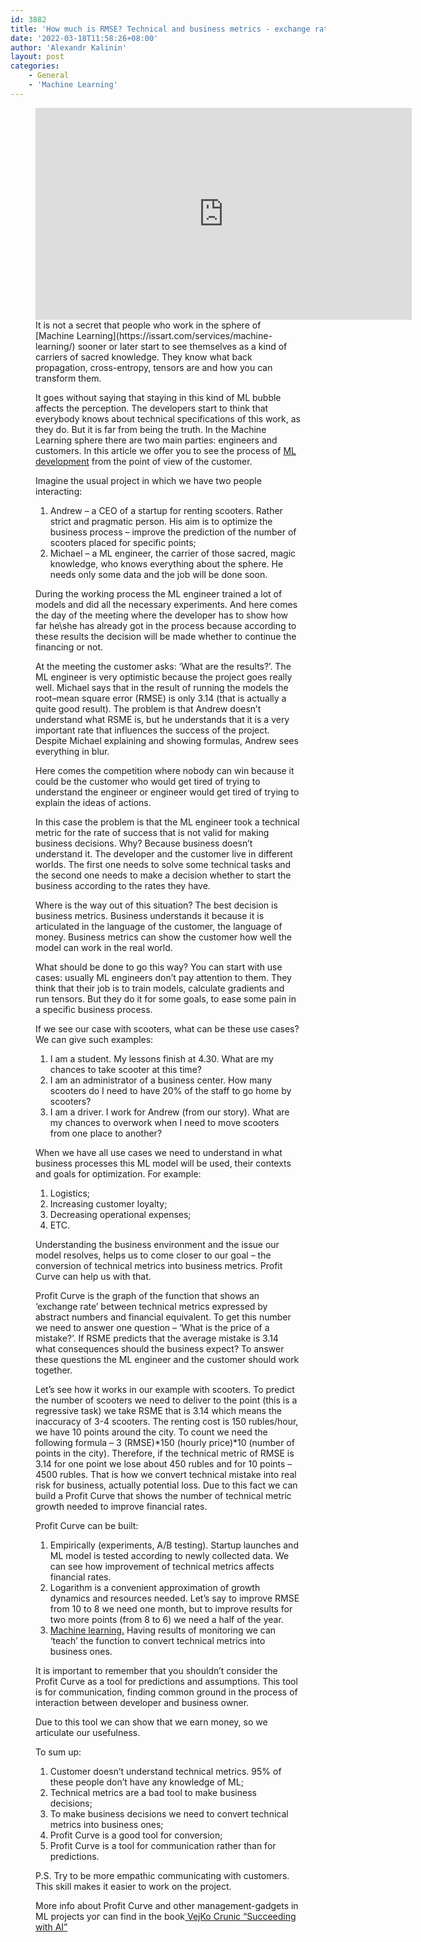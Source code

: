 ```yaml
---
id: 3882
title: 'How much is RMSE? Technical and business metrics - exchange rate.'
date: '2022-03-18T11:58:26+08:00'
author: 'Alexandr Kalinin'
layout: post
categories:
    - General
    - 'Machine Learning'
---
```


<figure class="wp-block-embed-youtube wp-block-embed is-type-video is-provider-youtube wp-embed-aspect-16-9 wp-has-aspect-ratio"><div class="wp-block-embed__wrapper"><iframe allow="accelerometer; autoplay; clipboard-write; encrypted-media; gyroscope; picture-in-picture; web-share" allowfullscreen="" frameborder="0" height="339" src="https://www.youtube.com/embed/w5x0jxrDsHc?feature=oembed" title="How much is RMSE? Technical and business metrics - exchange rate (ENG Subs)" width="602"></iframe></div>It is not a secret that people who work in the sphere of [Machine Learning](https://issart.com/services/machine-learning/) sooner or later start to see themselves as a kind of carriers of sacred knowledge. They know what back propagation, cross-entropy, tensors are and how you can transform them.

It goes without saying that staying in this kind of ML bubble affects the perception. The developers start to think that everybody knows about technical specifications of this work, as they do. But it is far from being the truth. In the Machine Learning sphere there are two main parties: engineers and customers. In this article we offer you to see the process of [ML development](https://issart.com/services/machine-learning/) from the point of view of the customer.

Imagine the usual project in which we have two people interacting:

1. Andrew – a CEO of a startup for renting scooters. Rather strict and pragmatic person. His aim is to optimize the business process – improve the prediction of the number of scooters placed for specific points;
2. Michael – a ML engineer, the carrier of those sacred, magic knowledge, who knows everything about the sphere. He needs only some data and the job will be done soon.

During the working process the ML engineer trained a lot of models and did all the necessary experiments. And here comes the day of the meeting where the developer has to show how far he\\she has already got in the process because according to these results the decision will be made whether to continue the financing or not.

At the meeting the customer asks: ‘What are the results?’. The ML engineer is very optimistic because the project goes really well. Michael says that in the result of running the models the root–mean square error (RMSE) is only 3.14 (that is actually a quite good result). The problem is that Andrew doesn’t understand what RSME is, but he understands that it is a very important rate that influences the success of the project. Despite Michael explaining and showing formulas, Andrew sees everything in blur.

Here comes the competition where nobody can win because it could be the customer who would get tired of trying to understand the engineer or engineer would get tired of trying to explain the ideas of actions.

In this case the problem is that the ML engineer took a technical metric for the rate of success that is not valid for making business decisions. Why? Because business doesn’t understand it. The developer and the customer live in different worlds. The first one needs to solve some technical tasks and the second one needs to make a decision whether to start the business according to the rates they have.

Where is the way out of this situation? The best decision is business metrics. Business understands it because it is articulated in the language of the customer, the language of money. Business metrics can show the customer how well the model can work in the real world.

What should be done to go this way? You can start with use cases: usually ML engineers don’t pay attention to them. They think that their job is to train models, calculate gradients and run tensors. But they do it for some goals, to ease some pain in a specific business process.

If we see our case with scooters, what can be these use cases? We can give such examples:

1. I am a student. My lessons finish at 4.30. What are my chances to take scooter at this time?
2. I am an administrator of a business center. How many scooters do I need to have 20% of the staff to go home by scooters?
3. I am a driver. I work for Andrew (from our story). What are my chances to overwork when I need to move scooters from one place to another?

When we have all use cases we need to understand in what business processes this ML model will be used, their contexts and goals for optimization. For example:

1. Logistics;
2. Increasing customer loyalty;
3. Decreasing operational expenses;
4. ETC.

Understanding the business environment and the issue our model resolves, helps us to come closer to our goal – the conversion of technical metrics into business metrics. Profit Curve can help us with that.

Profit Curve is the graph of the function that shows an ‘exchange rate’ between technical metrics expressed by abstract numbers and financial equivalent. To get this number we need to answer one question – ‘What is the price of a mistake?’. If RSME predicts that the average mistake is 3.14 what consequences should the business expect? To answer these questions the ML engineer and the customer should work together.

Let’s see how it works in our example with scooters. To predict the number of scooters we need to deliver to the point (this is a regressive task) we take RSME that is 3.14 which means the inaccuracy of 3-4 scooters. The renting cost is 150 rubles/hour, we have 10 points around the city. To count we need the following formula – 3 (RMSE)\*150 (hourly price)\*10 (number of points in the city). Therefore, if the technical metric of RMSE is 3.14 for one point we lose about 450 rubles and for 10 points – 4500 rubles. That is how we convert technical mistake into real risk for business, actually potential loss. Due to this fact we can build a Profit Curve that shows the number of technical metric growth needed to improve financial rates.

Profit Curve can be built:

1. Empirically (experiments, A/B testing). Startup launches and ML model is tested according to newly collected data. We can see how improvement of technical metrics affects financial rates.
2. Logarithm is a convenient approximation of growth dynamics and resources needed. Let’s say to improve RMSE from 10 to 8 we need one month, but to improve results for two more points (from 8 to 6) we need a half of the year.
3. [Machine learning.](https://issart.com/services/machine-learning/) Having results of monitoring we can ‘teach’ the function to convert technical metrics into business ones.

It is important to remember that you shouldn’t consider the Profit Curve as a tool for predictions and assumptions. This tool is for communication, finding common ground in the process of interaction between developer and business owner.

Due to this tool we can show that we earn money, so we articulate our usefulness.

To sum up:

1. Customer doesn’t understand technical metrics. 95% of these people don’t have any knowledge of ML;
2. Technical metrics are a bad tool to make business decisions;
3. To make business decisions we need to convert technical metrics into business ones;
4. Profit Curve is a good tool for conversion;
5. Profit Curve is a tool for communication rather than for predictions.

P.S. Try to be more empathic communicating with customers. This skill makes it easier to work on the project.

More info about Profit Curve and other management-gadgets in ML projects yoг can find in the book[ VejKo Crunic “Succeeding with AI”](https://www.manning.com/books/succeeding-with-ai)